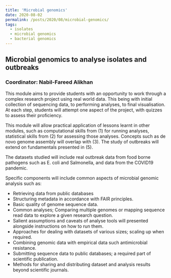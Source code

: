 ```yaml
---
title: 'Microbial genomics'
date: 2020-08-02
permalink: /posts/2020/08/microbial-genomics/
tags:
  - isolates
  - microbial genomics
  - bacterial genomics
---
```


## Microbial genomics to analyse isolates and outbreaks

### Coordinator: Nabil-Fareed Alikhan

This module aims to provide students with an opportunity to work through a complex research project using real world data. This being with initial collection of sequencing data, to performing analyses, to final visualisation. At each step, students will attempt one aspect of the project, with quizzes to assess their proficiency.

This module will allow practical application of lessons learnt in other modules, such as computational skills from (1) for running analyses, statistical skills from (2) for assessing those analyses. Concepts such as de novo genome assembly will overlap with (3).  The study of outbreaks will extend on fundamentals presented in (5).

The datasets studied will include real outbreak data from food borne pathogens such as E. coli and Salmonella, and data from the COVID19 pandemic.

Specific components will include common aspects of microbial genomic analysis such as:
*	Retrieving data from public databases
*	Structuring metadata in accordance with FAIR principles.
*	Basic quality of genome sequence data.
*	Common analyses; Comparing multiple genomes or mapping sequence read data to explore a given research question.
*	Salient assumptions and caveats of analyse tools will presented alongside instructions on how to run them.
*	Approaches for dealing with datasets of various sizes; scaling up when required.
*	Combining genomic data with empirical data such antimicrobial resistance.
*	Submitting sequence data to public databases; a required part of scientific publication.
*	Methods for sharing and distributing dataset and analysis results beyond scientific journals.

